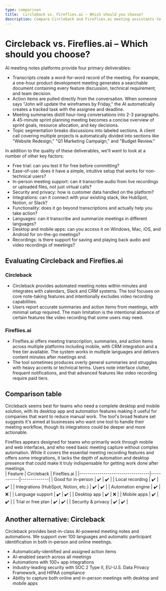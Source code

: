 ```yaml
---
type: comparison
title:  Circleback vs. Fireflies.ai – Which should you choose?
description: Compare Circleback and Fireflies.ai meeting assistants to find the best tool for your needs. Discover features, pricing, and alternatives to make an informed choice.
---
```


# Circleback vs. Fireflies.ai – Which should you choose?  
AI meeting notes platforms provide four primary deliverables:  
  
* Transcripts create a word-for-word record of the meeting. For example, a one-hour product development meeting generates a searchable document containing every feature discussion, technical requirement, and team decision.  
* Action items are pulled directly from the conversation. When someone says "John will update the wireframes by Friday," the AI automatically creates a tracked task with the assignee and deadline.  
* Meeting summaries distill hour-long conversations into 2-3 paragraphs. A 45-minute sprint planning meeting becomes a concise overview of sprint goals, resource allocation, and key decisions.  
* Topic segmentation breaks discussions into labeled sections. A client call covering multiple projects is automatically divided into sections like "Website Redesign," "Q1 Marketing Campaign," and "Budget Review."  
  
In addition to the quality of these deliverables, we'll want to look at a number of other key factors:  
  
* Free trial: can you test it for free before committing?  
* Ease-of-use: does it have a simple, intuitive setup that works for non-technical users?  
* In-person meeting support: can it transcribe audio from live recordings or uploaded files, not just virtual calls?  
* Security and privacy: how is customer data handled on the platform?  
* Integrations: can it connect with your existing stack, like HubSpot, Notion, or Slack?  
* Functionality: does it go beyond transcriptions and actually help you take action?  
* Languages: can it transcribe and summarize meetings in different languages?  
* Desktop and mobile apps: can you access it on Windows, Mac, iOS, and Android for on-the-go meetings?  
* Recordings: is there support for saving and playing back audio and video recordings of meetings?    
## Evaluating Circleback and Fireflies.ai  
### Circleback
* Circleback provides automated meeting notes within minutes and integrates with calendars, Slack and CRM systems. The tool focuses on core note-taking features and intentionally excludes video recording capabilities.
* Users report accurate summaries and action items from meetings, with minimal setup required. The main limitation is the intentional absence of certain features like video recording that some users may need.

### Fireflies.ai
* Fireflies.ai offers meeting transcription, summaries, and action items across multiple platforms including mobile, with CRM integration and a free tier available. The system works in multiple languages and delivers content minutes after meetings end.
* The tool sometimes produces overly general summaries and struggles with heavy accents or technical terms. Users note interface clutter, frequent notifications, and that advanced features like video recording require paid tiers.  
## Comparison table    
Circleback seems best for teams who need a complete desktop and mobile solution, with its desktop app and automation features making it useful for companies that want to reduce manual work. The tool's broad feature set suggests it's aimed at businesses who want one tool to handle their meeting workflow, though its integrations could be deeper and more actionable.

Fireflies appears designed for teams who primarily work through mobile and web interfaces, and who need basic meeting capture without complex automation. While it covers the essential meeting recording features and offers some integrations, it lacks the depth of automation and desktop presence that could make it truly indispensable for getting work done after meetings.  
| Feature                           | Circleback | Fireflies.ai |
|-----------------------------------|------------|--------------|
| Good for in-person                | ✔️         | ✔️           |
| Local recording                   | ✔️         | ✔️           |
| Integrations (HubSpot, Notion, etc.) | ✔️      | ✔️           |
| Automation engine                 | ✔️         | ❌           |
| Language support                  | ✔️         | ✔️           |
| Desktop app                       | ✔️         | ❌           |
| Mobile apps                       | ✔️         | ✔️           |
| Trial or free plan                | ✔️         | ✔️           |
| Security & privacy                | ✔️         | ✔️           |  
## Another alternative: Circleback  
Circleback provides best-in-class AI-powered meeting notes and automations. We support over 100 languages and automatic participant identification in both in-person and online meetings.  
  
* Automatically-identified and assigned action items  
* AI-enabled search across all meetings  
* Automations with 100+ app integrations  
* Industry-leading security with SOC 2 Type II, EU-U.S. Data Privacy Framework, and HIPAA compliance  
* Ability to capture both online and in-person meetings with desktop and mobile apps  